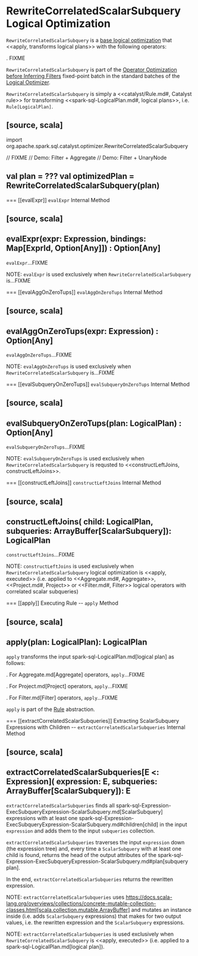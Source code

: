 # RewriteCorrelatedScalarSubquery Logical Optimization

`RewriteCorrelatedScalarSubquery` is a [base logical optimization](../catalyst/Optimizer.md#batches) that <<apply, transforms logical plans>> with the following operators:

. FIXME

`RewriteCorrelatedScalarSubquery` is part of the [Operator Optimization before Inferring Filters](../catalyst/Optimizer.md#Operator_Optimization_before_Inferring_Filters) fixed-point batch in the standard batches of the [Logical Optimizer](../catalyst/Optimizer.md).

`RewriteCorrelatedScalarSubquery` is simply a <<catalyst/Rule.md#, Catalyst rule>> for transforming <<spark-sql-LogicalPlan.md#, logical plans>>, i.e. `Rule[LogicalPlan]`.

[source, scala]
----
import org.apache.spark.sql.catalyst.optimizer.RewriteCorrelatedScalarSubquery

// FIXME
// Demo: Filter + Aggregate
// Demo: Filter + UnaryNode

val plan = ???
val optimizedPlan = RewriteCorrelatedScalarSubquery(plan)
----

=== [[evalExpr]] `evalExpr` Internal Method

[source, scala]
----
evalExpr(expr: Expression, bindings: Map[ExprId, Option[Any]]) : Option[Any]
----

`evalExpr`...FIXME

NOTE: `evalExpr` is used exclusively when `RewriteCorrelatedScalarSubquery` is...FIXME

=== [[evalAggOnZeroTups]] `evalAggOnZeroTups` Internal Method

[source, scala]
----
evalAggOnZeroTups(expr: Expression) : Option[Any]
----

`evalAggOnZeroTups`...FIXME

NOTE: `evalAggOnZeroTups` is used exclusively when `RewriteCorrelatedScalarSubquery` is...FIXME

=== [[evalSubqueryOnZeroTups]] `evalSubqueryOnZeroTups` Internal Method

[source, scala]
----
evalSubqueryOnZeroTups(plan: LogicalPlan) : Option[Any]
----

`evalSubqueryOnZeroTups`...FIXME

NOTE: `evalSubqueryOnZeroTups` is used exclusively when `RewriteCorrelatedScalarSubquery` is requsted to <<constructLeftJoins, constructLeftJoins>>.

=== [[constructLeftJoins]] `constructLeftJoins` Internal Method

[source, scala]
----
constructLeftJoins(
  child: LogicalPlan,
  subqueries: ArrayBuffer[ScalarSubquery]): LogicalPlan
----

`constructLeftJoins`...FIXME

NOTE: `constructLeftJoins` is used exclusively when `RewriteCorrelatedScalarSubquery` logical optimization is <<apply, executed>> (i.e. applied to <<Aggregate.md#, Aggregate>>, <<Project.md#, Project>> or <<Filter.md#, Filter>> logical operators with correlated scalar subqueries)

=== [[apply]] Executing Rule -- `apply` Method

[source, scala]
----
apply(plan: LogicalPlan): LogicalPlan
----

`apply` transforms the input spark-sql-LogicalPlan.md[logical plan] as follows:

. For Aggregate.md[Aggregate] operators, `apply`...FIXME

. For Project.md[Project] operators, `apply`...FIXME

. For Filter.md[Filter] operators, `apply`...FIXME

`apply` is part of the [Rule](../catalyst/Rule.md#apply) abstraction.

=== [[extractCorrelatedScalarSubqueries]] Extracting ScalarSubquery Expressions with Children -- `extractCorrelatedScalarSubqueries` Internal Method

[source, scala]
----
extractCorrelatedScalarSubqueries[E <: Expression](
  expression: E,
  subqueries: ArrayBuffer[ScalarSubquery]): E
----

`extractCorrelatedScalarSubqueries` finds all spark-sql-Expression-ExecSubqueryExpression-ScalarSubquery.md[ScalarSubquery] expressions with at least one spark-sql-Expression-ExecSubqueryExpression-ScalarSubquery.md#children[child] in the input `expression` and adds them to the input `subqueries` collection.

`extractCorrelatedScalarSubqueries` traverses the input `expression` down (the expression tree) and, every time a `ScalarSubquery` with at least one child is found, returns the head of the output attributes of the spark-sql-Expression-ExecSubqueryExpression-ScalarSubquery.md#plan[subquery plan].

In the end, `extractCorrelatedScalarSubqueries` returns the rewritten expression.

NOTE: `extractCorrelatedScalarSubqueries` uses https://docs.scala-lang.org/overviews/collections/concrete-mutable-collection-classes.html[scala.collection.mutable.ArrayBuffer] and mutates an instance inside (i.e. adds `ScalarSubquery` expressions) that makes for two output values, i.e. the rewritten expression and the `ScalarSubquery` expressions.

NOTE: `extractCorrelatedScalarSubqueries` is used exclusively when `RewriteCorrelatedScalarSubquery` is <<apply, executed>> (i.e. applied to a spark-sql-LogicalPlan.md[logical plan]).
